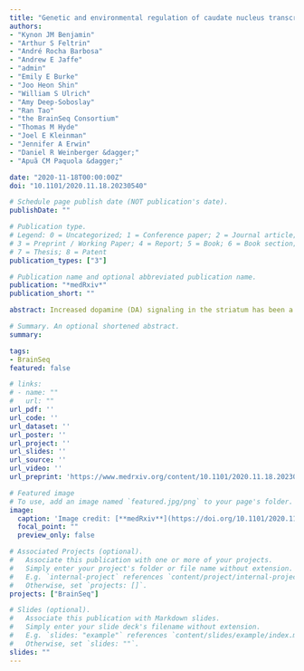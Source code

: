 ```yaml
---
title: "Genetic and environmental regulation of caudate nucleus transcriptome: insight into schizophrenia risk and the dopamine system"
authors:
- "Kynon JM Benjamin"
- "Arthur S Feltrin"
- "André Rocha Barbosa"
- "Andrew E Jaffe"
- "admin"
- "Emily E Burke"
- "Joo Heon Shin"
- "William S Ulrich"
- "Amy Deep-Soboslay"
- "Ran Tao"
- "the BrainSeq Consortium"
- "Thomas M Hyde"
- "Joel E Kleinman"
- "Jennifer A Erwin"
- "Daniel R Weinberger &dagger;"
- "Apuã CM Paquola &dagger;"

date: "2020-11-18T00:00:00Z"
doi: "10.1101/2020.11.18.20230540"

# Schedule page publish date (NOT publication's date).
publishDate: ""

# Publication type.
# Legend: 0 = Uncategorized; 1 = Conference paper; 2 = Journal article;
# 3 = Preprint / Working Paper; 4 = Report; 5 = Book; 6 = Book section;
# 7 = Thesis; 8 = Patent
publication_types: ["3"]

# Publication name and optional abbreviated publication name.
publication: "*medRxiv*"
publication_short: ""

abstract: Increased dopamine (DA) signaling in the striatum has been a cornerstone hypothesis about psychosis for over 50 years. Increased dopamine release results in psychotic symptoms, while D2 dopamine receptor (DRD2) antagonists are antipsychotic. Recent schizophrenia GWAS identified risk-associated common variants near the DRD2 gene, but the risk mechanism has been unclear. To gain novel insight into risk mechanisms underlying schizophrenia, we performed a comprehensive analysis of the genetic and transcriptional landscape of schizophrenia in postmortem caudate nucleus from a cohort of 444 individuals. Integrating expression quantitative trait loci (eQTL) analysis, transcriptome wide association study (TWAS), and differential expression analysis, we found many new genes associated with schizophrenia through genetic modulation of gene expression. Using a new approach based on deep neural networks, we construct caudate nucleus gene expression networks that highlight interactions involving schizophrenia risk. Interestingly, we found that genetic risk for schizophrenia is associated with decreased expression of the short isoform of DRD2, which encodes the presynaptic autoreceptor, and not with the long isoform, which encodes the postsynaptic receptor. This association suggests that decreased control of presynaptic DA release is a potential genetic mechanism of schizophrenia risk. Altogether, these analyses provide a new resource for the study of schizophrenia that can bring insight into risk mechanisms and potential novel therapeutic targets.

# Summary. An optional shortened abstract.
summary:

tags:
- BrainSeq
featured: false

# links:
# - name: ""
#   url: ""
url_pdf: ''
url_code: ''
url_dataset: ''
url_poster: ''
url_project: ''
url_slides: ''
url_source: ''
url_video: ''
url_preprint: 'https://www.medrxiv.org/content/10.1101/2020.11.18.20230540v2'

# Featured image
# To use, add an image named `featured.jpg/png` to your page's folder. 
image:
  caption: 'Image credit: [**medRxiv**](https://doi.org/10.1101/2020.11.18.20230540)'
  focal_point: ""
  preview_only: false

# Associated Projects (optional).
#   Associate this publication with one or more of your projects.
#   Simply enter your project's folder or file name without extension.
#   E.g. `internal-project` references `content/project/internal-project/index.md`.
#   Otherwise, set `projects: []`.
projects: ["BrainSeq"]

# Slides (optional).
#   Associate this publication with Markdown slides.
#   Simply enter your slide deck's filename without extension.
#   E.g. `slides: "example"` references `content/slides/example/index.md`.
#   Otherwise, set `slides: ""`.
slides: ""
---
```


<!--

{{% callout note %}}
Click the *Cite* button above to demo the feature to enable visitors to import publication metadata into their reference management software.
{{% /callout %}}

{{% callout note %}}
Click the *Slides* button above to demo Academic's Markdown slides feature.
{{% /callout %}}

Supplementary notes can be added here, including [code and math](https://sourcethemes.com/academic/docs/writing-markdown-latex/).
-->